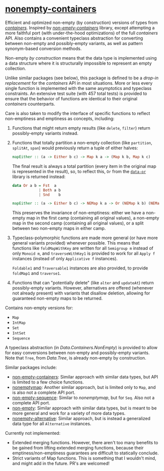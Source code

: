 # [nonempty-containers][]

[nonempty-containers]: http://hackage.haskell.org/package/nonempty-containers

Efficient and optimized non-empty (by construction) versions of types from
*[containers][]*. Inspired by *[non-empty-containers][]* library, except
attempting a more faithful port (with under-the-hood optimizations) of the full
*containers* API.  Also contains a convenient typeclass abstraction for
converting between non-empty and possibly-empty variants, as well as pattern
synonym-based conversion methods.

[containers]: http://hackage.haskell.org/package/containers
[non-empty-containers]: http://hackage.haskell.org/package/non-empty-containers

Non-empty *by construction* means that the data type is implemented using a
data structure where it is structurally impossible to represent an empty
collection.

Unlike similar packages (see below), this package is defined to be a
*drop-in replacement* for the *containers* API in most situations.  More or
less every single function is implemented with the same asymptotics and
typeclass constraints.  An extensive test suite (with 457 total tests) is
provided to ensure that the behavior of functions are identical to their
original *containers* counterparts.

Care is also taken to modify the interface of specific functions to reflect
non-emptiness and emptiness as concepts, including:

1.  Functions that might return empty results (like `delete`, `filter`) return
    possibly-empty variants instead.

2.  Functions that totally partition a non-empty collection (like `partition`,
    `splitAt`, `span`) would previously return a tuple of either halves:

    ```haskell
    mapEither :: (a -> Either b c) -> Map k a -> (Map k b, Map k c)
    ```

    The final result is always a total partition (every item in the original map
    is represented in the result), so, to reflect this, `Or` from the
    [`data-or`][data-or] library is returned instead:

    ```haskell
    data Or a b = Fst  a
                | Both a b
                | Snd    b

    mapEither :: (a -> Either b c) -> NEMap k a -> Or (NEMap k b) (NEMap k c)
    ```

    This preserves the invariance of non-emptiness: either we have a non-empty
    map in the first camp (containing all original values), a non-empty map in
    the second camp (containing all original values), or a split between two
    non-empty maps in either camp.

    [data-or]: https://hackage.haskell.org/package/data-or

3.  Typeclass-polymorphic functions are made more general (or have more general
    variants provided) whenever possible.  This means that functions like
    `foldMapWithKey` are written for all `Semigroup m` instead of only `Monoid
    m`, and `traverseWithKey1` is provided to work for all `Apply f` instances
    (instead of only `Applicative f` instances).

    `Foldable1` and `Traversable1` instances are also provided, to provide
    `foldMap1` and `traverse1`.

4.  Functions that can "potentially delete" (like `alter` and `updateAt`)
    return possibly-empty variants.  However, alternatives are offered
    (whenever not already present) with variants that disallow deletion,
    allowing for guaranteed non-empty maps to be returned.

Contains non-empty versions for:

*   `Map`
*   `IntMap`
*   `Set`
*   `IntSet`
*   `Sequence`

A typeclass abstraction (in *Data.Containers.NonEmpty*) is provided to allow
for easy conversions between non-empty and possibly-empty variants.  Note that
`Tree`, from *Data.Tree*, is already non-empty by construction.

Similar packages include:

*   [non-empty-containers][]: Similar approach with similar data types, but API
    is limited to a few choice functions.
*   [nonemptymap][]: Another similar approach, but is limited only to `Map`,
    and is also not a complete API port.
*   [non-empty-sequence][]: Similar to *nonemptymap*, but for `Seq`.  Also not
    a complete API port.
*   [non-empty][]: Similar approach with similar data types, but is meant to be
    more general and work for a variety of more data types.
*   [nonempty-alternative][]: Similar approach, but is instead a generalized
    data type for all `Alternative` instances.

[nonemptymap]: https://hackage.haskell.org/package/nonemptymap
[non-empty-sequence]: https://hackage.haskell.org/package/non-empty-sequence
[non-empty]: https://hackage.haskell.org/package/non-empty
[nonempty-alternative]: https://hackage.haskell.org/package/nonempty-alternative

Currently not implemented:

*   Extended merging functions.  However, there aren't too many benefits to be
    gained from lifting extended merging functions, because their
    emptiness/non-emptiness guarantees are difficult to statically conclude.
*   Strict variants of Map functions.  This is something that I wouldn't mind,
    and might add in the future.  PR's are welcomed!
